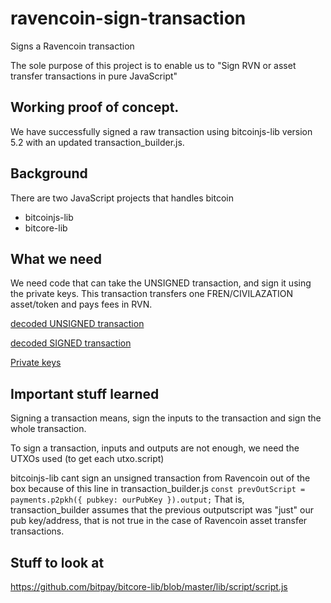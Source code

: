 # ravencoin-sign-transaction
Signs a Ravencoin transaction

The sole purpose of this project is to enable us to
"Sign RVN or asset transfer transactions in pure JavaScript"

## Working proof of concept.
We have successfully signed a raw transaction using bitcoinjs-lib version 5.2 with an updated transaction_builder.js.

## Background
There are two JavaScript projects that handles bitcoin
- bitcoinjs-lib
- bitcore-lib


## What we need

We need code that can take the UNSIGNED transaction, and sign it using the private keys.
This transaction transfers one FREN/CIVILAZATION asset/token and pays fees in RVN.

[decoded UNSIGNED transaction](./mock/decodedUnsignedTransaction.json)

[decoded SIGNED transaction](./mock/decodedSignedTransaction.json)

[Private keys](./mock/privateKeys.json)



## Important stuff learned

Signing a transaction means, sign the inputs to the transaction and sign the whole transaction.

To sign a transaction, inputs and outputs are not enough, we need the UTXOs used (to get each utxo.script)

bitcoinjs-lib cant sign an unsigned transaction from Ravencoin out of the box because 
of this line in transaction_builder.js
`const prevOutScript = payments.p2pkh({ pubkey: ourPubKey }).output;`
That is, transaction_builder assumes that the previous outputscript was "just" our pub key/address, that is not true in the case of Ravencoin asset transfer transactions.

## Stuff to look at
https://github.com/bitpay/bitcore-lib/blob/master/lib/script/script.js

